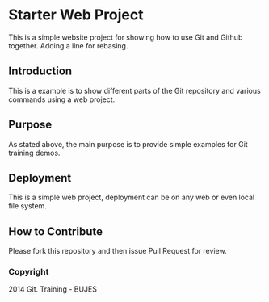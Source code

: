 # Starter Web Project
This is a simple website project for showing how to use Git and Github together. Adding a line for rebasing.
 
## Introduction
This is a example is to show different parts of the Git repository and various commands using a web project.
## Purpose
As stated above, the main purpose is to provide simple examples for Git training demos.
## Deployment
This is a simple web project, deployment can be on any web or even local file system.
## How to Contribute

Please fork this repository and then issue Pull Request for review.

### Copyright
2014 Git. Training - BUJES

